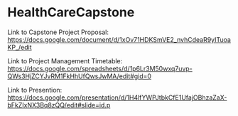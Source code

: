 # HealthCareCapstone

Link to Capstone Project Proposal:
https://docs.google.com/document/d/1xOv71HDKSmVE2_nvhCdeaR9yITuoaKP_/edit

Link to Project Management Timetable:
https://docs.google.com/spreadsheets/d/1p6Lr3M50wxq7uvp-QWs3HjZCYJvRM1FkHhUfQwsJwMA/edit#gid=0

Link to Presention:
https://docs.google.com/presentation/d/1H4lfYWPJtbkCfE1UfajOBhzaZaX-bFkZIxNX3Bq8zQQ/edit#slide=id.p
